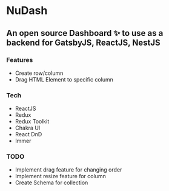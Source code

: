 # NuDash

## An open source Dashboard ✨ to use as a backend for GatsbyJS, ReactJS, NestJS

### Features

- Create row/column
- Drag HTML Element to specific column

### Tech

- ReactJS
- Redux
- Redux Toolkit
- Chakra UI
- React DnD
- Immer

### TODO

- Implement drag feature for changing order
- Implement resize feature for column
- Create Schema for collection
